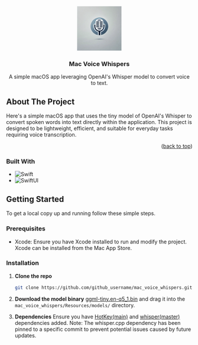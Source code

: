<a name="readme-top"></a>

<!-- PROJECT LOGO -->
<br />
<div align="center">
  <a href="https://github.com/github_username/mac_voice_whispers">
    <img src="mac_voice_whispers/Documentation/Logo.webp" alt="Logo" width="120" height="120">
  </a>

<h3 align="center">Mac Voice Whispers</h3>

  <p align="center">
    A simple macOS app leveraging OpenAI's Whisper model to convert voice to text.
    <br />
  </p>
</div>
 
<!-- ABOUT THE PROJECT -->
## About The Project

Here's a simple macOS app that uses the tiny model of OpenAI's Whisper to convert spoken words into text directly within the application. This project is designed to be lightweight, efficient, and suitable for everyday tasks requiring voice transcription.

<p align="right">(<a href="#readme-top">back to top</a>)</p>

### Built With

- ![Swift][Swift-badge]
- ![SwiftUI][SwiftUI-badge]

[Swift-badge]: https://img.shields.io/badge/Swift-F54A2A?style=for-the-badge&logo=swift&logoColor=white
[SwiftUI-badge]: https://img.shields.io/badge/SwiftUI-0D1117?style=for-the-badge&logo=swift&logoColor=white

<!-- GETTING STARTED -->
## Getting Started

To get a local copy up and running follow these simple steps.

### Prerequisites

- Xcode: Ensure you have Xcode installed to run and modify the project. Xcode can be installed from the Mac App Store.

### Installation

1. **Clone the repo**
   ```sh
   git clone https://github.com/github_username/mac_voice_whispers.git
   ```

2. **Download the model binary**
   [ggml-tiny.en-q5_1.bin](https://huggingface.co/ggerganov/whisper.cpp/blob/main/ggml-tiny.en-q5_1.bin) and drag it into the `mac_voice_whispers/Resources/models/` directory.

3. **Dependencies**
   Ensure you have [HotKey(main)](https://github.com/soffes/HotKey) and [whisper(master)](https://github.com/ggerganov/whisper.cpp) dependencies added.
   Note: The whisper.cpp dependency has been pinned to a specific commit to prevent potential issues caused by future updates.
    
